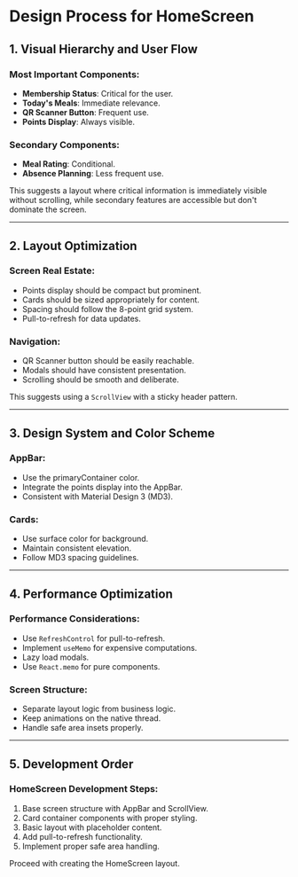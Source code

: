 # Design Process for HomeScreen

## 1. Visual Hierarchy and User Flow

### Most Important Components:

- **Membership Status**: Critical for the user.
- **Today's Meals**: Immediate relevance.
- **QR Scanner Button**: Frequent use.
- **Points Display**: Always visible.

### Secondary Components:

- **Meal Rating**: Conditional.
- **Absence Planning**: Less frequent use.

This suggests a layout where critical information is immediately visible without scrolling, while secondary features are accessible but don't dominate the screen.

---

## 2. Layout Optimization

### Screen Real Estate:

- Points display should be compact but prominent.
- Cards should be sized appropriately for content.
- Spacing should follow the 8-point grid system.
- Pull-to-refresh for data updates.

### Navigation:

- QR Scanner button should be easily reachable.
- Modals should have consistent presentation.
- Scrolling should be smooth and deliberate.

This suggests using a `ScrollView` with a sticky header pattern.

---

## 3. Design System and Color Scheme

### AppBar:

- Use the primaryContainer color.
- Integrate the points display into the AppBar.
- Consistent with Material Design 3 (MD3).

### Cards:

- Use surface color for background.
- Maintain consistent elevation.
- Follow MD3 spacing guidelines.

---

## 4. Performance Optimization

### Performance Considerations:

- Use `RefreshControl` for pull-to-refresh.
- Implement `useMemo` for expensive computations.
- Lazy load modals.
- Use `React.memo` for pure components.

### Screen Structure:

- Separate layout logic from business logic.
- Keep animations on the native thread.
- Handle safe area insets properly.

---

## 5. Development Order

### HomeScreen Development Steps:

1. Base screen structure with AppBar and ScrollView.
2. Card container components with proper styling.
3. Basic layout with placeholder content.
4. Add pull-to-refresh functionality.
5. Implement proper safe area handling.

Proceed with creating the HomeScreen layout.
